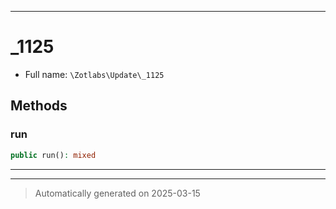 ***

# _1125





* Full name: `\Zotlabs\Update\_1125`




## Methods


### run



```php
public run(): mixed
```












***


***
> Automatically generated on 2025-03-15
